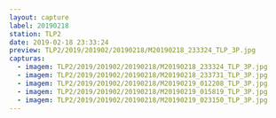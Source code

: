 ```yaml
---
layout: capture
label: 20190218
station: TLP2
date: 2019-02-18 23:33:24
preview: TLP2/2019/201902/20190218/M20190218_233324_TLP_3P.jpg
capturas:
  - imagem: TLP2/2019/201902/20190218/M20190218_233324_TLP_3P.jpg
  - imagem: TLP2/2019/201902/20190218/M20190218_233731_TLP_3P.jpg
  - imagem: TLP2/2019/201902/20190218/M20190219_012208_TLP_3P.jpg
  - imagem: TLP2/2019/201902/20190218/M20190219_015819_TLP_3P.jpg
  - imagem: TLP2/2019/201902/20190218/M20190219_023150_TLP_3P.jpg
---
```

